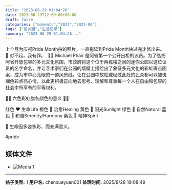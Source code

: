 ```yaml
---
title: "2023-06-29 01:04:26"
date: 2023-06-29T12:00:00+08:00
draft: false
categories: ["moments","2023","2023-06"]
tags: ["朋友圈","生活记录"]
summary: "2023-06-29 01:04:26..."
---
```


上个月为庆祝Pride Month拍的照片，一直拖延到Pride Month快过完才修出来。🥹 对不起，我有罪。
​
🌈🌈 Michael Phair 是阿省第一个公开出柜的议员。为了弘扬阿省开放包容的多元文化氛围，市政府将这个位于两栋楼之间的迷你公园以这位议员的名字命名，并让艺术家们在公园的墙壁上描绘出了象征多元文化的彩虹斑点图案，成为市中心亮眼的一道风景线。让在公园中放松或经过此处的民众都可以被斑斓色彩点亮心情，以此更积极正向地去思考、理解和尊重每一个人在自由和包容的社会中所享有的平等权利。

🏳️‍🌈 六色彩虹旗各颜色的意义 🏳️‍🌈

红色 ❤️ 生命Life
橙色 🧡 治愈Healing
黄色 💛 阳光Sunlight
绿色 💚 自然Natural
蓝色 💙 和谐Serenity/Harmony
紫色 💜 精神Spirit

🌈 生命因多姿多彩，而充满意义。

​#pride

## 媒体文件

- ![Media 1](/Moments/photos/2023-06-29/202306290104260.jpg)

---

**帖子类型:** 1
**用户名:** chenxueyuan001
**处理时间:** 2025/8/28 19:08:49